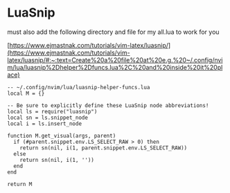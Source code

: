 # LuaSnip

must also add the following directory and file for my all.lua to work for you

[https://www.ejmastnak.com/tutorials/vim-latex/luasnip/](https://www.ejmastnak.com/tutorials/vim-latex/luasnip/#:~:text=Create%20a%20file%20at%20e.g.%20~/.config/nvim/lua/luasnip%2Dhelper%2Dfuncs.lua%2C%20and%20inside%20it%20place)

```
-- ~/.config/nvim/lua/luasnip-helper-funcs.lua
local M = {}

-- Be sure to explicitly define these LuaSnip node abbreviations!
local ls = require("luasnip")
local sn = ls.snippet_node
local i = ls.insert_node

function M.get_visual(args, parent)
  if (#parent.snippet.env.LS_SELECT_RAW > 0) then
    return sn(nil, i(1, parent.snippet.env.LS_SELECT_RAW))
  else
    return sn(nil, i(1, ''))
  end
end

return M
```
